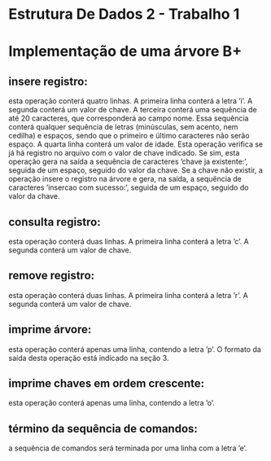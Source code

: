# Estrutura De Dados 2 - Trabalho 1
# Implementação de uma árvore B+

## insere registro: 
esta operação conterá quatro linhas. A primeira linha conterá a letra ’i’. A
segunda conterá um valor de chave. A terceira conterá uma sequência de até 20 caracteres, que
corresponderá ao campo nome. Essa sequência conterá qualquer sequência de letras (minúsculas,
sem acento, nem cedilha) e espaços, sendo que o primeiro e último caracteres não serão espaço.
A quarta linha conterá um valor de idade.
Esta operação verifica se já há registro no arquivo com o valor de chave indicado. Se sim, esta
operação gera na saída a sequência de caracteres ’chave ja existente:’, seguida de um espaço,
seguido do valor da chave. Se a chave não existir, a operação insere o registro na árvore e gera,
na saída, a sequência de caracteres ’insercao com sucesso:’, seguida de um espaço, seguido do
valor da chave.

## consulta registro: 
esta operação conterá duas linhas. A primeira linha conterá a letra ’c’. A segunda conterá um valor de chave.

## remove registro: 
esta operação conterá duas linhas. A primeira linha conterá a letra ’r’. A segunda conterá um valor de chave.

## imprime árvore: 
esta operação conterá apenas uma linha, contendo a letra ’p’. O formato da saída desta operação está indicado na seção 3.

## imprime chaves em ordem crescente: 
esta operação conterá apenas uma linha, contendo a letra ’o’.

## término da sequência de comandos:
a sequência de comandos será terminada por uma linha com a letra ’e’.

